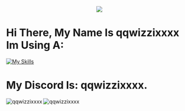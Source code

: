 <h1 align="center">
    <img src="https://readme-typing-svg.herokuapp.com/?font=Overpass&weight=900&size=48&pause=1000&color=8478F7&center=true&vCenter=true&random=true&width=900&lines=Hello+My%20Name%20Is+qqwizzixxxx" />
</h1>

# Hi There, My Name Is qqwizzixxxx Im Using A:
[![My Skills](https://skillicons.dev/icons?i=discord,github,lua,python,batch)](https://skillicons.dev)

# My Discord Is: qqwizzixxxx.

<p><img align="left" src="https://github-readme-stats.vercel.app/api?username=qqwizzixxxx&show_icons=true&theme=transparent" alt="qqwizzixxxx" /></p>
<p><img align="left" src="https://github-readme-stats.vercel.app/api/top-langs/?username=qqwizzixxxx&show_icons=true&theme=transparent" alt="qqwizzixxxx" /></p>
